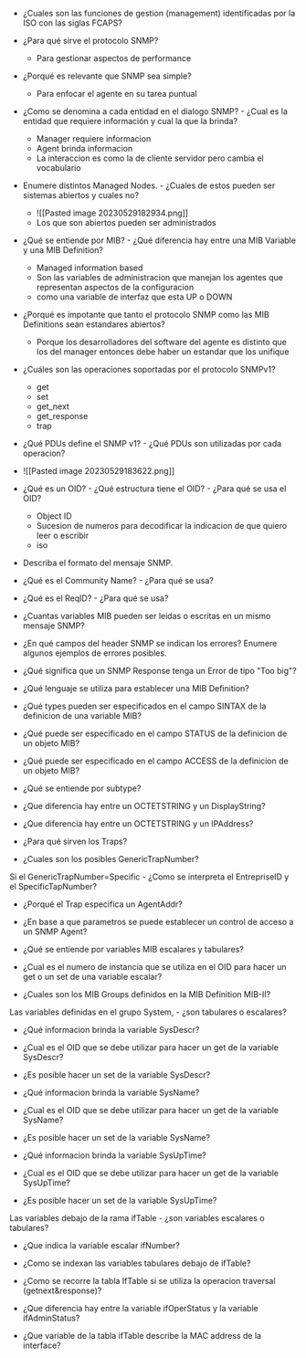 - ¿Cuales son las funciones de gestion (management) identificadas por la ISO con las siglas FCAPS?

- ¿Para qué sirve el protocolo SNMP?
	- Para gestionar aspectos de performance

- ¿Porqué es relevante que SNMP sea simple?
	- Para enfocar el agente en su tarea puntual


- ¿Como se denomina a cada entidad en el dialogo SNMP? - ¿Cual es la entidad que requiere información y cual la que la brinda? 
	- Manager requiere informacion
	- Agent brinda informacion
	- La interaccion es como la de cliente servidor pero cambia el vocabulario

- Enumere distintos Managed Nodes. - ¿Cuales de estos pueden ser sistemas abiertos y cuales no?
	- ![[Pasted image 20230529182934.png]]
	- Los que son abiertos pueden ser administrados

- ¿Qué se entiende por MIB? - ¿Qué diferencia hay entre una MIB Variable  y una MIB Definition?
	- Managed information based
	- Son las variables de administracion que manejan los agentes que representan aspectos de la configuracion
	- como una variable de interfaz que esta UP o DOWN

- ¿Porqué es impotante que tanto el protocolo SNMP como las MIB Definitions sean estandares abiertos?
	- Porque los desarrolladores del software del agente es distinto que los del manager entonces debe haber un estandar que los unifique

- ¿Cuáles son las operaciones soportadas por el protocolo SNMPv1?  
	- get
	- set
	- get_next
	- get_response
	- trap

- ¿Qué PDUs define el SNMP v1? - ¿Qué PDUs son utilizadas por cada operacion?
- ![[Pasted image 20230529183622.png]]

- ¿Qué es un OID? - ¿Qué estructura tiene el OID? - ¿Para qué se usa el OID?
	- Object ID
	- Sucesion de numeros para decodificar la indicacion de que quiero leer o escribir
	- iso 

- Describa el formato del mensaje SNMP.

- ¿Qué es el Community Name? - ¿Para qué se usa?

- ¿Qué es el ReqID? - ¿Para qué se usa?

- ¿Cuantas variables MIB pueden ser leidas o escritas en un mismo mensaje SNMP?

- ¿En qué campos del header SNMP se indican los errores? Enumere algunos ejemplos de errores posibles.

- ¿Qué significa que un SNMP Response tenga un Error de tipo "Too big"?



- ¿Qué lenguaje se utiliza para establecer una MIB Definition?

- ¿Qué types pueden ser especificados en el campo SINTAX de la definicion de una variable MIB?

- ¿Qué puede ser especificado en el campo STATUS de la definicion de un objeto MIB?

- ¿Qué puede ser especificado en el campo ACCESS de la definicion de un objeto MIB?



- ¿Qué se entiende por subtype? 

- ¿Que diferencia hay entre un OCTETSTRING y un DisplayString?

- ¿Que diferencia hay entre un OCTETSTRING y un IPAddress?



- ¿Para qué sirven los Traps?

- ¿Cuales son los posibles GenericTrapNumber?

Si el GenericTrapNumber=Specific - ¿Como se interpreta el EntrepriseID y el SpecificTapNumber?

- ¿Porqué el Trap especifica un AgentAddr?



- ¿En base a que parametros se puede establecer un control de acceso a un SNMP Agent?



- ¿Qué se entiende por variables MIB escalares y tabulares?

- ¿Cual es el numero de instancia que se utiliza en el OID para hacer un get o un set de una variable escalar?



- ¿Cuales son los MIB Groups definidos en la MIB Definition MIB-II?

Las variables definidas en el grupo System, - ¿son tabulares o escalares?



- ¿Qué informacion brinda la variable SysDescr?

- ¿Cual es el OID que se debe utilizar para hacer un get de la variable SysDescr?

- ¿Es posible hacer un set de la variable SysDescr?



- ¿Qué informacion brinda la variable SysName?

- ¿Cual es el OID que se debe utilizar para hacer un get de la variable SysName?

- ¿Es posible hacer un set de la variable SysName?



- ¿Qué informacion brinda la variable SysUpTime?

- ¿Cual es el OID que se debe utilizar para hacer un get de la variable SysUpTime?

- ¿Es posible hacer un set de la variable SysUpTime?



Las variables debajo de la rama ifTable - ¿son variables escalares o tabulares?

- ¿Que indica la variable escalar ifNumber?

- ¿Como se indexan las variables tabulares debajo de ifTable?

- ¿Como se recorre la tabla IfTable si se utiliza la operacion traversal (getnext&response)?

- ¿Que diferencia hay entre la variable ifOperStatus y la variable ifAdminStatus?

- ¿Que variable de la tabla ifTable describe la MAC address de la interface?

